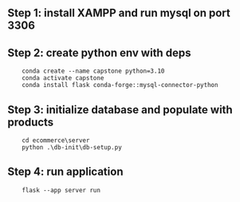 ## Step 1: install XAMPP and run mysql on port 3306
## Step 2: create python env with deps
```
    conda create --name capstone python=3.10
    conda activate capstone
    conda install flask conda-forge::mysql-connector-python
```
## Step 3: initialize database and populate with products
```
    cd ecommerce\server
    python .\db-init\db-setup.py
```
## Step 4: run application
```
    flask --app server run
```